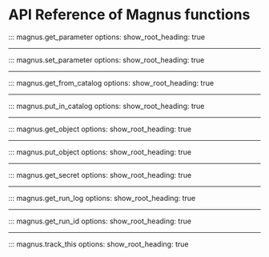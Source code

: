 # API Reference of Magnus functions


::: magnus.get_parameter
    options:
        show_root_heading: true

---

::: magnus.set_parameter
    options:
        show_root_heading: true

---

::: magnus.get_from_catalog
    options:
        show_root_heading: true

---

::: magnus.put_in_catalog
    options:
        show_root_heading: true

---

::: magnus.get_object
    options:
        show_root_heading: true

---

::: magnus.put_object
    options:
        show_root_heading: true



---

::: magnus.get_secret
    options:
        show_root_heading: true


---

::: magnus.get_run_log
    options:
        show_root_heading: true


---

::: magnus.get_run_id
    options:
        show_root_heading: true

---

::: magnus.track_this
    options:
        show_root_heading: true
